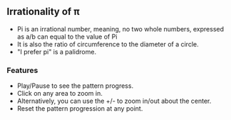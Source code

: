## Irrationality of π

- Pi is an irrational number, meaning, no two whole numbers, expressed as a/b can equal to the value of Pi
- It is also the ratio of circumference to the diameter of a circle.
- "I prefer pi" is a palidrome.

### Features

- Play/Pause to see the pattern progress.
- Click on any area to zoom in.
- Alternatively, you can use the +/- to zoom in/out about the center.
- Reset the pattern progression at any point.
